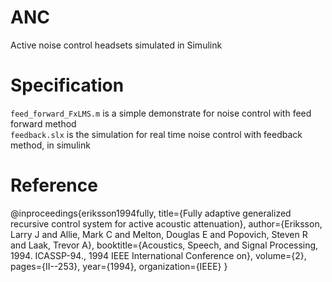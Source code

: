 # ANC
Active noise control headsets simulated in Simulink  

# Specification
`feed_forward_FxLMS.m` is a simple demonstrate for noise control with feed forward method  
`feedback.slx` is the simulation for real time noise control with feedback method, in simulink  

# Reference
@inproceedings{eriksson1994fully,
  title={Fully adaptive generalized recursive control system for active acoustic attenuation},
  author={Eriksson, Larry J and Allie, Mark C and Melton, Douglas E and Popovich, Steven R and Laak, Trevor A},
  booktitle={Acoustics, Speech, and Signal Processing, 1994. ICASSP-94., 1994 IEEE International Conference on},
  volume={2},
  pages={II--253},
  year={1994},
  organization={IEEE}
}
